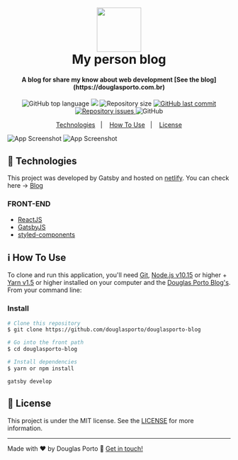 <h1 align="center">
    <img src="https://i.ibb.co/2y9RZ3s/IMG-3384.png" width="100px" />
    <br>
    My person blog
</h1>

<h4 align="center">
  A blog for share my know about web development [See the blog](https://douglasporto.com.br)
</h4>
<p align="center">
  <img alt="GitHub top language" src="https://img.shields.io/github/languages/top/douglasporto/douglasporto-blog.svg">
  <a href="https://www.codacy.com/manual/douglasporto/douglasporto-blog?utm_source=github.com&amp;utm_medium=referral&amp;utm_content=douglasporto/douglasporto-blog&amp;utm_campaign=Badge_Grade"><img src="https://app.codacy.com/project/badge/Grade/7404d577a80446cdb2db39907a66182c"/></a>
  <img alt="Repository size" src="https://img.shields.io/github/repo-size/douglasporto/douglasporto-blog.svg">
  <a href="https://github.com/douglasporto/douglasporto-blog/commits/master">
    <img alt="GitHub last commit" src="https://img.shields.io/github/last-commit/douglasporto/douglasporto-blog.svg">
  </a><a href="https://github.com/douglasporto/douglasporto-blog/issues">
    <img alt="Repository issues" src="https://img.shields.io/github/issues/douglasporto/douglasporto-blog.svg">
  </a><img alt="GitHub" src="https://img.shields.io/github/license/douglasporto/douglasporto-blog.svg">
</p>

<p align="center">
  <a href="#rocket-technologies">Technologies</a>&nbsp;&nbsp;&nbsp;|&nbsp;&nbsp;&nbsp;
  <a href="#information_source-how-to-use">How To Use</a>&nbsp;&nbsp;&nbsp;|&nbsp;&nbsp;&nbsp;
  <a href="#memo-license">License</a>
</p>


![App Screenshot](https://i.ibb.co/bKJLPtM/Captura-de-Tela-2020-08-18-a-s-21-08-57.png)
![App Screenshot](https://i.ibb.co/FgnJk1v/Captura-de-Tela-2020-08-18-a-s-21-18-08.png)

## :rocket: Technologies

This project was developed by Gatsby and hosted on [netlify](https://www.netlify.com/). You can check here -> [Blog](https://douglasporto.com.br)

### FRONT-END
-   [ReactJS](https://reactjs.org/)
-   [GatsbyJS](https://www.gatsbyjs.org/docs/gatsby-starters/)
-   [styled-components](https://www.styled-components.com/)

## :information_source: How To Use

To clone and run this application, you'll need [Git](https://git-scm.com), [Node.js v10.15][nodejs] or higher + [Yarn v1.5][yarn] or higher installed on your computer and the [Douglas Porto Blog's](https://github.com/douglasporto/douglasporto-blog). From your command line:

### Install
```bash
# Clone this repository
$ git clone https://github.com/douglasporto/douglasporto-blog

# Go into the front path
$ cd douglasporto-blog

# Install dependencies
$ yarn or npm install

gatsby develop
```


## :memo: License
This project is under the MIT license. See the [LICENSE](https://github.com/douglasporto/douglasporto-blog/blob/master/LICENSE) for more information.

---

Made with ♥ by Douglas Porto :wave: [Get in touch!](https://www.linkedin.com/in/douglas-porto/)

[nodejs]: https://nodejs.org/
[yarn]: https://yarnpkg.com/
[vc]: https://code.visualstudio.com/
[vceditconfig]: https://marketplace.visualstudio.com/items?itemName=EditorConfig.EditorConfig
[vceslint]: https://marketplace.visualstudio.com/items?itemName=dbaeumer.vscode-eslint
